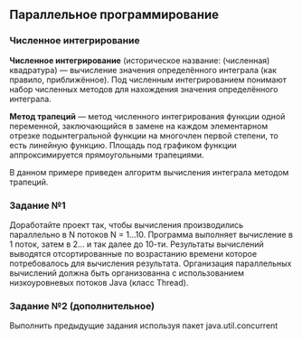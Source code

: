 ## Параллельное программирование

### Численное интегрирование

**Численное интегрирование** (историческое название: (численная) квадратура) — вычисление значения определённого интеграла (как правило, приближённое).
Под численным интегрированием понимают набор численных методов для нахождения значения определённого интеграла.

**Метод трапеций** — метод численного интегрирования функции одной переменной, заключающийся в замене на каждом элементарном отрезке подынтегральной функции на многочлен первой степени, 
то есть линейную функцию. Площадь под графиком функции аппроксимируется прямоугольными трапециями.

В данном примере приведен алгоритм вычисления интеграла методом трапеций.

### Задание №1

Доработайте проект так, чтобы вычисления производились параллельно в N потоков N = 1...10.
Программа выполняет вычисление в 1 поток, затем в 2... и так далее до 10-ти.
Результаты вычислений выводятся отсортированные по возрастанию времени которое потребовалось
для вычисления результата. Организация параллельных вычислений должна быть организованна с
использованием низкоуровневых потоков Java (класс Thread).

### Задание №2 (дополнительное)

Выполнить предыдущие задания используя пакет java.util.concurrent 




